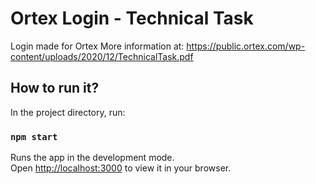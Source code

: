 # Ortex Login - Technical Task

Login made for Ortex
More information at: https://public.ortex.com/wp-content/uploads/2020/12/TechnicalTask.pdf

## How to run it?

In the project directory, run:

### `npm start`

Runs the app in the development mode.\
Open [http://localhost:3000](http://localhost:3000) to view it in your browser.




